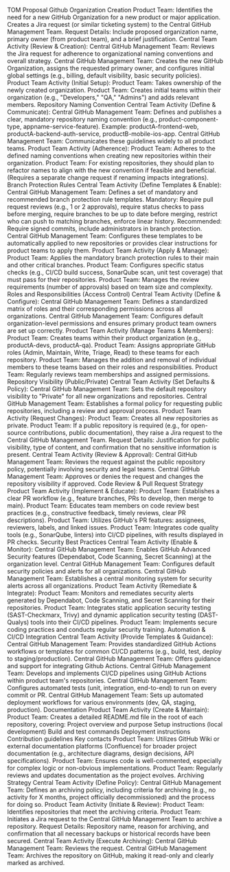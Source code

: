 TOM Proposal
Github Organization Creation
Product Team:
Identifies the need for a new GitHub Organization for a new product or major application.
Creates a Jira request (or similar ticketing system) to the Central GitHub Management Team.
Request Details: Include proposed organization name, primary owner (from product team), and a brief justification.
Central Team Activity (Review & Creation):
Central GitHub Management Team: Reviews the Jira request for adherence to organizational naming conventions and overall strategy.
Central GitHub Management Team: Creates the new GitHub Organization, assigns the requested primary owner, and configures initial global settings (e.g., billing, default visibility, basic security policies).
Product Team Activity (Initial Setup):
Product Team: Takes ownership of the newly created organization.
Product Team: Creates initial teams within their organization (e.g., "Developers," "QA," "Admins") and adds relevant members.
Repository Naming Convention
Central Team Activity (Define & Communicate):
Central GitHub Management Team: Defines and publishes a clear, mandatory repository naming convention (e.g., product-component-type, appname-service-feature).
Example: productA-frontend-web, productA-backend-auth-service, productB-mobile-ios-app.
Central GitHub Management Team: Communicates these guidelines widely to all product teams.
Product Team Activity (Adherence):
Product Team: Adheres to the defined naming conventions when creating new repositories within their organization.
Product Team: For existing repositories, they should plan to refactor names to align with the new convention if feasible and beneficial. (Requires a separate change request if renaming impacts integrations).
Branch Protection Rules
Central Team Activity (Define Templates & Enable):
Central GitHub Management Team: Defines a set of mandatory and recommended branch protection rule templates.
Mandatory: Require pull request reviews (e.g., 1 or 2 approvals), require status checks to pass before merging, require branches to be up to date before merging, restrict who can push to matching branches, enforce linear history.
Recommended: Require signed commits, include administrators in branch protection.
Central GitHub Management Team: Configures these templates to be automatically applied to new repositories or provides clear instructions for product teams to apply them.
Product Team Activity (Apply & Manage):
Product Team: Applies the mandatory branch protection rules to their main and other critical branches.
Product Team: Configures specific status checks (e.g., CI/CD build success, SonarQube scan, unit test coverage) that must pass for their repositories.
Product Team: Manages the review requirements (number of approvals) based on team size and complexity.
Roles and Responsibilities (Access Control)
Central Team Activity (Define & Configure):
Central GitHub Management Team: Defines a standardized matrix of roles and their corresponding permissions across all organizations.
Central GitHub Management Team: Configures default organization-level permissions and ensures primary product team owners are set up correctly.
Product Team Activity (Manage Teams & Members):
Product Team: Creates teams within their product organization (e.g., productA-devs, productA-qa).
Product Team: Assigns appropriate GitHub roles (Admin, Maintain, Write, Triage, Read) to these teams for each repository.
Product Team: Manages the addition and removal of individual members to these teams based on their roles and responsibilities.
Product Team: Regularly reviews team memberships and assigned permissions.
Repository Visibility (Public/Private)
Central Team Activity (Set Defaults & Policy):
Central GitHub Management Team: Sets the default repository visibility to "Private" for all new organizations and repositories.
Central GitHub Management Team: Establishes a formal policy for requesting public repositories, including a review and approval process.
Product Team Activity (Request Changes):
Product Team: Creates all new repositories as private.
Product Team: If a public repository is required (e.g., for open-source contributions, public documentation), they raise a Jira request to the Central GitHub Management Team.
Request Details: Justification for public visibility, type of content, and confirmation that no sensitive information is present.
Central Team Activity (Review & Approval):
Central GitHub Management Team: Reviews the request against the public repository policy, potentially involving security and legal teams.
Central GitHub Management Team: Approves or denies the request and changes the repository visibility if approved.
Code Review & Pull Request Strategy
Product Team Activity (Implement & Educate):
Product Team: Establishes a clear PR workflow (e.g., feature branches, PRs to develop, then merge to main).
Product Team: Educates team members on code review best practices (e.g., constructive feedback, timely reviews, clear PR descriptions).
Product Team: Utilizes GitHub's PR features: assignees, reviewers, labels, and linked issues.
Product Team: Integrates code quality tools (e.g., SonarQube, linters) into CI/CD pipelines, with results displayed in PR checks.
Security Best Practices
Central Team Activity (Enable & Monitor):
Central GitHub Management Team: Enables GitHub Advanced Security features (Dependabot, Code Scanning, Secret Scanning) at the organization level.
Central GitHub Management Team: Configures default security policies and alerts for all organizations.
Central GitHub Management Team: Establishes a central monitoring system for security alerts across all organizations.
Product Team Activity (Remediate & Integrate):
Product Team: Monitors and remediates security alerts generated by Dependabot, Code Scanning, and Secret Scanning for their repositories.
Product Team: Integrates static application security testing (SAST-Checkmarx, Trivy) and dynamic application security testing (DAST-Qualys) tools into their CI/CD pipelines.
Product Team: Implements secure coding practices and conducts regular security training.
Automation & CI/CD Integration
Central Team Activity (Provide Templates & Guidance):
Central GitHub Management Team: Provides standardized GitHub Actions workflows or templates for common CI/CD patterns (e.g., build, test, deploy to staging/production).
Central GitHub Management Team: Offers guidance and support for integrating Github Actions.
Central GitHub Management Team: Develops and implements CI/CD pipelines using GitHub Actions within product team's repositories.
Central GitHub Management Team: Configures automated tests (unit, integration, end-to-end) to run on every commit or PR.
Central GitHub Management Team: Sets up automated deployment workflows for various environments (dev, QA, staging, production).
Documentation
Product Team Activity (Create & Maintain):
Product Team: Creates a detailed README.md file in the root of each repository, covering:
Project overview and purpose
Setup instructions (local development)
Build and test commands
Deployment instructions
Contribution guidelines
Key contacts
Product Team: Utilizes GitHub Wiki or external documentation platforms (Confluence) for broader project documentation (e.g., architecture diagrams, design decisions, API specifications).
Product Team: Ensures code is well-commented, especially for complex logic or non-obvious implementations.
Product Team: Regularly reviews and updates documentation as the project evolves.
Archiving Strategy
Central Team Activity (Define Policy):
Central GitHub Management Team: Defines an archiving policy, including criteria for archiving (e.g., no activity for X months, project officially decommissioned) and the process for doing so.
Product Team Activity (Initiate & Review):
Product Team: Identifies repositories that meet the archiving criteria.
Product Team: Initiates a Jira request to the Central GitHub Management Team to archive a repository.
Request Details: Repository name, reason for archiving, and confirmation that all necessary backups or historical records have been secured.
Central Team Activity (Execute Archiving):
Central GitHub Management Team: Reviews the request.
Central GitHub Management Team: Archives the repository on GitHub, making it read-only and clearly marked as archived.
